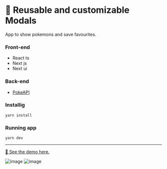 # 🐹 Reusable and customizable Modals 

App to show pokemons and save favourites.

### Front-end
* React ts
* Next js
* Next ui

### Back-end
* [PokeAPI](https://pokeapi.co)

### Installig

```
yarn install
```

### Running app

```
yarn dev
```

<hr>

[🚀 See the demo here.](https://pokedex-next-ts-seven.vercel.app/)

![image](https://user-images.githubusercontent.com/34925280/188977255-7dbbcefc-484c-4732-a65f-da32aca51d07.png)
![image](https://user-images.githubusercontent.com/34925280/188977416-679d615e-2b78-40ee-862b-c5d5468a584b.png)
